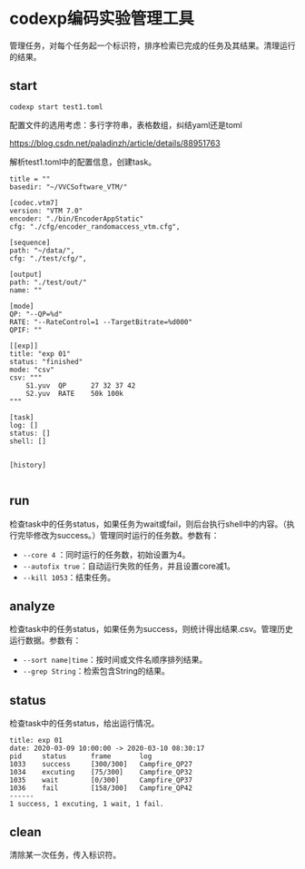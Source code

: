 # codexp编码实验管理工具

管理任务，对每个任务起一个标识符，排序检索已完成的任务及其结果。清理运行的结果。

## start

```shell
codexp start test1.toml
```

配置文件的选用考虑：多行字符串，表格数组，纠结yaml还是toml

https://blog.csdn.net/paladinzh/article/details/88951763

解析test1.toml中的配置信息，创建task。

```
title = ""
basedir: "~/VVCSoftware_VTM/"

[codec.vtm7]
version: "VTM 7.0"
encoder: "./bin/EncoderAppStatic"
cfg: "./cfg/encoder_randomaccess_vtm.cfg",

[sequence]
path: "~/data/",
cfg: "./test/cfg/",

[output]
path: "./test/out/"
name: ""

[mode]
QP: "--QP=%d"
RATE: "--RateControl=1 --TargetBitrate=%d000"
QPIF: ""

[[exp]]
title: "exp 01"
status: "finished"
mode: "csv"
csv: """
	S1.yuv	QP		27 32 37 42
	S2.yuv	RATE	50k 100k
"""

[task]
log: []
status: []
shell: []


[history]


```

## run

检查task中的任务status，如果任务为wait或fail，则后台执行shell中的内容。（执行完毕修改为success。）管理同时运行的任务数。参数有：

- `--core 4` ：同时运行的任务数，初始设置为4。
- `--autofix true`：自动运行失败的任务，并且设置core减1。
- `--kill 1053`：结束任务。

## analyze

检查task中的任务status，如果任务为success，则统计得出结果.csv。管理历史运行数据。参数有：

- `--sort name|time`：按时间或文件名顺序排列结果。
- `--grep String`：检索包含String的结果。

## status

检查task中的任务status，给出运行情况。

```
title: exp 01
date: 2020-03-09 10:00:00 -> 2020-03-10 08:30:17
pid		status		frame		log
1033	success		[300/300]	Campfire_QP27
1034	excuting	[75/300]	Campfire_QP32
1035	wait		[0/300]		Campfire_QP37
1036	fail		[158/300]	Campfire_QP42
------
1 success, 1 excuting, 1 wait, 1 fail.
```

## clean

清除某一次任务，传入标识符。
